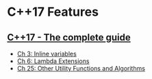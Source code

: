 # C++17 Features

## [C++17 - The complete guide](http://www.cppstd17.com/index.html)

- [Ch 3: Inline variables](ch3.inline_variables.md)
- [Ch 6: Lambda Extensions](ch6.lambda_extention.md)
- [Ch 25: Other Utility Functions and Algorithms](ch25.other_utility_n_algos.md)